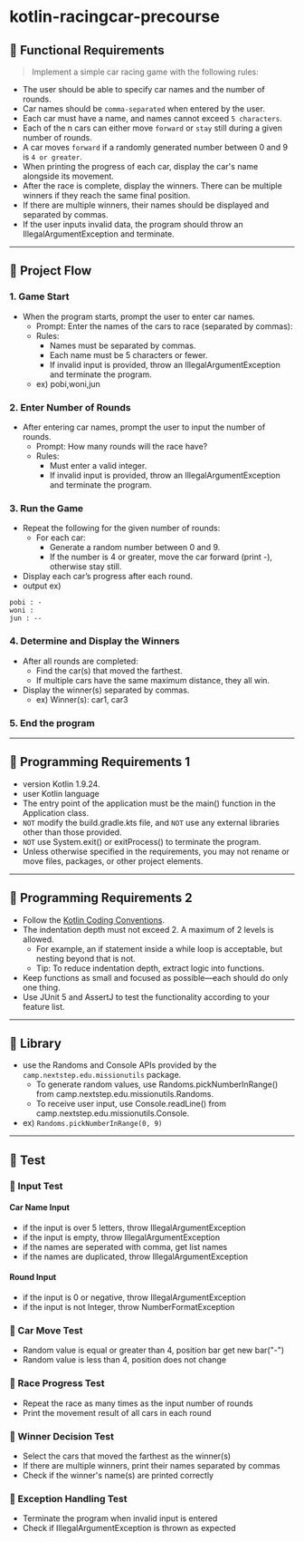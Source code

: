 # kotlin-racingcar-precourse

## 📜 Functional Requirements
>Implement a simple car racing game with the following rules:
- The user should be able to specify car names and the number of rounds.
- Car names should be `comma-separated` when entered by the user.
- Each car must have a name, and names cannot exceed `5 characters`.
- Each of the n cars can either move `forward` or `stay` still during a given number of rounds.
- A car moves `forward` if a randomly generated number between 0 and 9 is `4 or greater`.
- When printing the progress of each car, display the car's name alongside its movement.
- After the race is complete, display the winners. There can be multiple winners if they reach the same final position.
- If there are multiple winners, their names should be displayed and separated by commas.
- If the user inputs invalid data, the program should throw an IllegalArgumentException and terminate.

***
## 📜 Project Flow
### 1. Game Start
   - When the program starts, prompt the user to enter car names.
        - Prompt: Enter the names of the cars to race (separated by commas):
        - Rules:
            - Names must be separated by commas.
            - Each name must be 5 characters or fewer.
            - If invalid input is provided, throw an IllegalArgumentException and terminate the program.
        - ex) pobi,woni,jun

### 2. Enter Number of Rounds
   - After entering car names, prompt the user to input the number of rounds.
        - Prompt: How many rounds will the race have?
        - Rules:
          - Must enter a valid integer.
          - If invalid input is provided, throw an IllegalArgumentException and terminate the program.

### 3. Run the Game
   - Repeat the following for the given number of rounds:
     - For each car: 
       - Generate a random number between 0 and 9.
       - If the number is 4 or greater, move the car forward (print -), otherwise stay still.
   - Display each car’s progress after each round.
   - output ex)
```
pobi : -
woni :
jun : --
```
    

### 4. Determine and Display the Winners
   - After all rounds are completed:
      - Find the car(s) that moved the farthest.
      - If multiple cars have the same maximum distance, they all win.
   - Display the winner(s) separated by commas.
     - ex) Winner(s): car1, car3

### 5. End the program

***
## 📜 Programming Requirements 1
- version Kotlin 1.9.24.
- user Kotlin language
- The entry point of the application must be the main() function in the Application class.
- `NOT` modify the build.gradle.kts file, and `NOT` use any external libraries other than those provided.
- `NOT` use System.exit() or exitProcess() to terminate the program.
- Unless otherwise specified in the requirements, you may not rename or move files, packages, or other project elements.

***
## 📜 Programming Requirements 2
- Follow the [Kotlin Coding Conventions](https://gist.github.com/stephenparish/9941e89d80e2bc58a153).
- The indentation depth must not exceed 2. A maximum of 2 levels is allowed.
  - For example, an if statement inside a while loop is acceptable, but nesting beyond that is not.
  - Tip: To reduce indentation depth, extract logic into functions.
- Keep functions as small and focused as possible—each should do only one thing.
- Use JUnit 5 and AssertJ to test the functionality according to your feature list.

***
## 📜 Library
- use the Randoms and Console APIs provided by the `camp.nextstep.edu.missionutils` package.
  - To generate random values, use Randoms.pickNumberInRange() from camp.nextstep.edu.missionutils.Randoms.
  - To receive user input, use Console.readLine() from camp.nextstep.edu.missionutils.Console.
- ex) `Randoms.pickNumberInRange(0, 9)`



***
## 📜 Test
### 📌 Input Test
#### Car Name Input
- if the input is over 5 letters, throw IllegalArgumentException
- if the input is empty, throw IllegalArgumentException
- if the names are seperated with comma, get list names
- if the names are duplicated, throw IllegalArgumentException

#### Round Input
- if the input is 0 or negative, throw IllegalArgumentException
- if the input is not Integer, throw NumberFormatException

### 📌 Car Move Test
- Random value is equal or greater than 4, position bar get new bar("-")
- Random value is less than 4, position does not change

### 📌 Race Progress Test
- Repeat the race as many times as the input number of rounds
- Print the movement result of all cars in each round

### 📌 Winner Decision Test
- Select the cars that moved the farthest as the winner(s)
- If there are multiple winners, print their names separated by commas
- Check if the winner's name(s) are printed correctly

### 📌 Exception Handling Test
- Terminate the program when invalid input is entered
- Check if IllegalArgumentException is thrown as expected